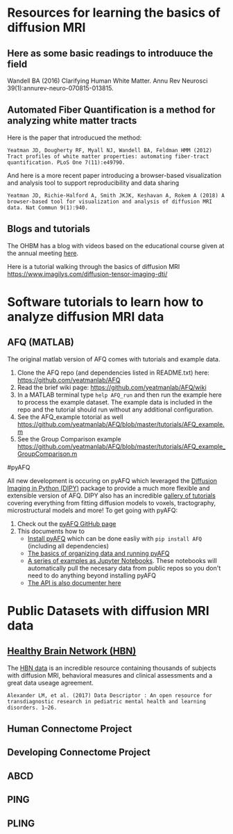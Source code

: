 # Resources for learning the basics of diffusion MRI

## Here as some basic readings to introduuce the field

Wandell BA (2016) Clarifying Human White Matter. Annu Rev Neurosci 39(1):annurev-neuro-070815-013815.

## Automated Fiber Quantification is a method for analyzing white matter tracts

Here is the paper that introducued the method:

    Yeatman JD, Dougherty RF, Myall NJ, Wandell BA, Feldman HMM (2012) Tract profiles of white matter properties: automating fiber-tract quantification. PLoS One 7(11):e49790.

And here is a more recent paper introducing a browser-based visualization and analysis tool to support reproducibility and data sharing

    Yeatman JD, Richie-Halford A, Smith JKJK, Keshavan A, Rokem A (2018) A browser-based tool for visualization and analysis of diffusion MRI data. Nat Commun 9(1):940.

## Blogs and tutorials

The OHBM has a blog with videos based on the educational course given at the
annual meeting [here](https://www.ohbmbrainmappingblog.com/blog/ohbm-ondemand-how-to-diffusion-mri).

Here is a tutorial walking through the basics of diffusion MRI
https://www.imagilys.com/diffusion-tensor-imaging-dti/

# Software tutorials to learn how to analyze diffusion MRI data

## AFQ (MATLAB)

The original matlab version of AFQ comes with tutorials and example data. 

1) Clone the AFQ repo (and dependencies listed in README.txt) here: https://github.com/yeatmanlab/AFQ
2) Read the brief wiki page: https://github.com/yeatmanlab/AFQ/wiki
3) In a MATLAB terminal type `help AFQ_run` and then run the example here to process the example dataset. The example data is included in the repo and the tutorial should run without any additional configuration.
4) See the AFQ_example totorial as well https://github.com/yeatmanlab/AFQ/blob/master/tutorials/AFQ_example.m
5) See the Group Comparison example https://github.com/yeatmanlab/AFQ/blob/master/tutorials/AFQ_example_GroupComparison.m

#pyAFQ

All new development is occuring on pyAFQ which leveraged the [Diffusion Imaging in Python (DIPY)](https://dipy.org/) package to provide a much more flexible and extensible version of AFQ. DIPY also has an incredible [gallery of tutorials](https://dipy.org/tutorials/) covering everything from fitting diffusion models to voxels, tractography, microstructural models and more! To get going with pyAFQ:
1) Check out the [pyAFQ GitHub page](https://yeatmanlab.github.io/pyAFQ/)
2) This documents how to
   * [Install pyAFQ](https://yeatmanlab.github.io/pyAFQ/installation_guide.html) which can be done easliy with `pip install AFQ` (including all dependencies)
   * [The basics of organizing data and running pyAFQ](https://yeatmanlab.github.io/pyAFQ/usage.html)
   * [A series of examples as Jupyter Notebooks](https://yeatmanlab.github.io/pyAFQ/auto_examples/index.html). These notebooks will automatically pull the necesary data from public repos so you don't need to do anything beyond installing pyAFQ
   * [The API is also documenter here](https://yeatmanlab.github.io/pyAFQ/autoapi/index.html)

# Public Datasets with diffusion MRI data

## [Healthy Brain Network (HBN)](http://fcon_1000.projects.nitrc.org/indi/cmi_healthy_brain_network/)
The [HBN data](http://fcon_1000.projects.nitrc.org/indi/cmi_healthy_brain_network/) is an incredible resource containing thousands of subjects with diffusion MRI, behavioral measures and clinical assessments and a great data useage agreement.
    
    Alexander LM, et al. (2017) Data Descriptor : An open resource for transdiagnostic research in pediatric mental health and learning disorders. 1–26.

## Human Connectome Project

## Developing Connectome Project

## ABCD

## PING

## PLING


